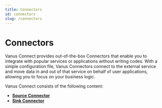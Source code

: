 ```yaml
---
title: Connectors
id: connectors
slug: /connectors
---
```


# Connectors

Vanus Connect provides out-of-the-box Connectors that enable you to integrate with popular services or applications 
without writing codes. With a simple configuration file, Vanus Connectors connect to the external service and move data
in and out of that service on behalf of user applications, allowing you to focus on your business logic.

Vanus Connect consists of the following content:

- [**Source Connector**](connectors/source.md)
- [**Sink Connector**](connectors/sink.md)

